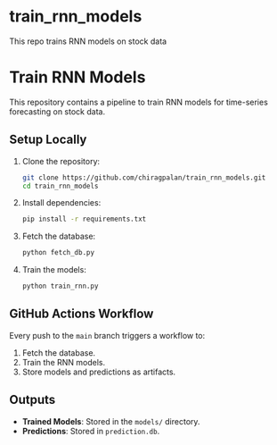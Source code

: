 # train_rnn_models
This repo trains RNN models on stock data

# Train RNN Models

This repository contains a pipeline to train RNN models for time-series forecasting on stock data.

## Setup Locally

1. Clone the repository:
    ```bash
    git clone https://github.com/chiragpalan/train_rnn_models.git
    cd train_rnn_models
    ```

2. Install dependencies:
    ```bash
    pip install -r requirements.txt
    ```

3. Fetch the database:
    ```bash
    python fetch_db.py
    ```

4. Train the models:
    ```bash
    python train_rnn.py
    ```

## GitHub Actions Workflow

Every push to the `main` branch triggers a workflow to:
1. Fetch the database.
2. Train the RNN models.
3. Store models and predictions as artifacts.

## Outputs
- **Trained Models**: Stored in the `models/` directory.
- **Predictions**: Stored in `prediction.db`.
